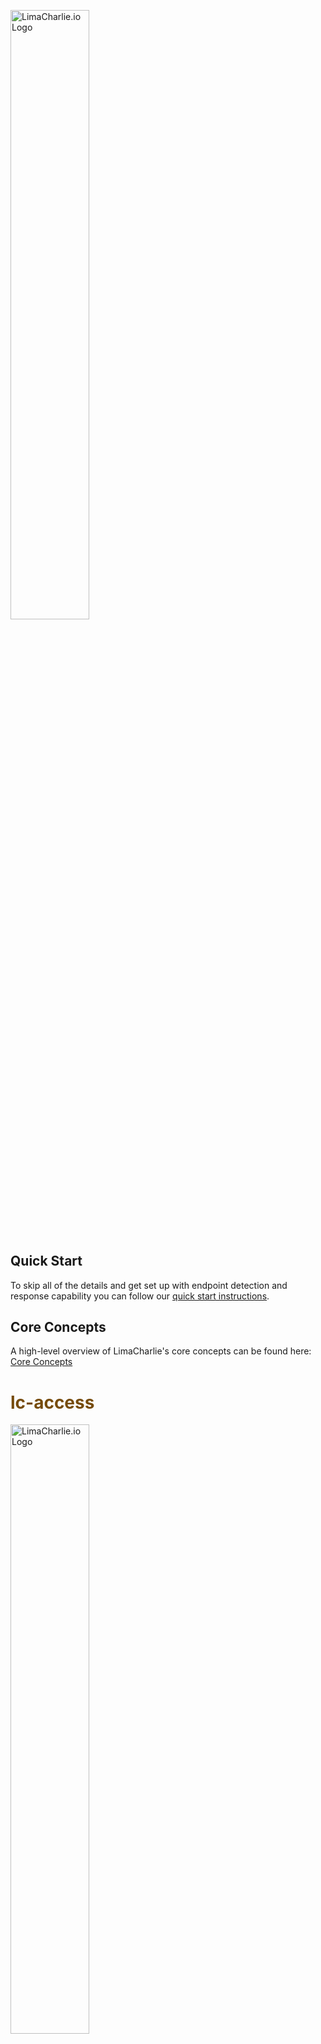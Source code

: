 <img src="https://storage.googleapis.com/limacharlie-io/brand/logo/logo_w_text-horizontal.png"
     alt="LimaCharlie.io Logo"
     style="width: 50%" />

# <span style="color:rgba(00, 00, 00, 0)"></span>

## Quick Start
To skip all of the details and get set up with endpoint detection and response capability you can follow our [quick start instructions](lcc_quick_start.md).

## Core Concepts
A high-level overview of LimaCharlie's core concepts can be found here: [Core Concepts]()


# <span style="color:#764b0b">lc-access</span>

<img src="https://storage.googleapis.com/limacharlie-io/brand/logo/lc-access.png"
     alt="LimaCharlie.io Logo"
     style="width: 50%" />

LimaCharlie employs a fine-grained permission scheme across the API and user accounts. A detailed overview can be [found here](./lc-access.md).

* [Analyst Permissions](./lc-access.md#analyst-permissions)
* [Organization Groups](./lc-access.md#organization-groups)
* [Programmatic Access](./lc-access.md#programatic-access)

# <span style="color:#2e465a">lc-agent</span> 

<img src="https://storage.googleapis.com/limacharlie-io/brand/logo/lc-agent.png"
     alt="LimaCharlie.io Logo"
     style="width: 50%" />

The LimaCharlie agent - or sensor - is fully interactive and can monitor over [70 different event types](./events.md). The agent is written in C and then compiled for each different platform and architecture it runs on which means is that it has true feature parity across all operating systems.  A detailed overview can be [found here](./lc-access.md).

* [Architecture & OS Support](./lc-agent.md##architecture--os-support)
* [Programmatic Access](./lc-access.md#programatic-access)
* [Programmatic Access](./lc-access.md#programatic-access)
* [Programmatic Access](./lc-access.md#programatic-access)


## <span style="color:#747a80">lc-code</span> 

<img src="https://storage.googleapis.com/limacharlie-io/brand/logo/lc-code.png"
     alt="LimaCharlie.io Logo"
     style="width: 50%" />

LimaCharlie provides standalone tools for security proffesionals to get started hunting out of the box but at its heart it is a toolbox for builders. This section of the documentation is a place where developers can find the resources they need to build and monetize their own products.  A detailed overview can be [found here](./lc-access.md).

## <span style="color:#596a37">lc-edu</span> 

<img src="https://storage.googleapis.com/limacharlie-io/brand/logo/lc-edu.png"
     alt="LimaCharlie.io Logo"
     style="width: 50%" />

Education and open data is at the heart of LimaCharlie. To ensure that users get up to speed quickly - and make the most of the platform - LimaCharlie provides a host of educational resources. A detailed overview can be [found here](./lc-edu.md).

# <span style="color:#6a3b32">lc-hunt</span> 

<img src="https://storage.googleapis.com/limacharlie-io/brand/logo/lc-hunt.png"
     alt="LimaCharlie.io Logo"
     style="width: 50%" />


LimaCharlie is information security tools and infrastructure. Infrastructure to support any scale and tools to help analysts get started hunting as they grow into the platform. A detailed overview can be [found here](./lc-hunt.md).

# <span style="color:#185000">lc-marketplace</span> 

<img src="https://storage.googleapis.com/limacharlie-io/brand/logo/lc-marketplace.png"
     alt="LimaCharlie.io Logo"
     style="width: 50%" />

LimaCharlie offers additional free and paid integrated services through it's Add-Ons Marketplace. A detailed overview can be [found here](./lc-marketplace.md).

# <span style="color:#635041">lc-output</span>

<img src="https://storage.googleapis.com/limacharlie-io/brand/logo/lc-output.png"
     alt="LimaCharlie.io Logo"
     style="width: 50%" />

The data produced by the LimaCharlie endpoint is under complete control of the user. LimaCharlie provides extensive storage and search options as part of its core offering but makes the full telemetry stream availble to users.  A detailed overview can be [found here](./lc-output.md).

# <span style="color:#5570df">lc-storage</span> 

<img src="https://storage.googleapis.com/limacharlie-io/brand/logo/lc-storage.png"
     alt="LimaCharlie.io Logo"
     style="width: 50%" />

By default LimaCharlie stores a full year of searchable endpoint telemetry as well as log files, binary assets and more. A detailed overview can be [found here](./lc-storage.md).